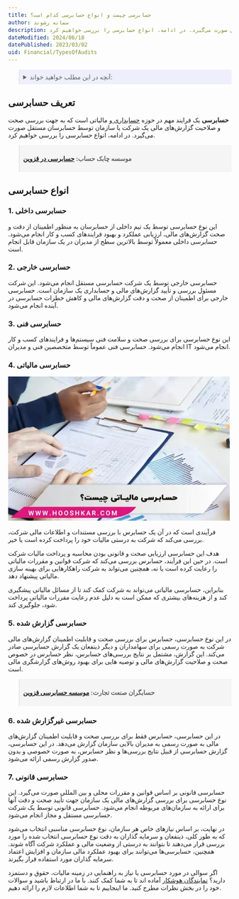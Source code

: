 ```yaml
---
title: حسابرسی چیست و انواع حسابرسی کدام است؟
author: سمانه رشوند
description: حسابرسی یک فرایند مهم در حوزه حسابداری و مالیاتی است که به جهت بررسی صحت و صلاحیت گزارش‌های مالی یک شرکت یا سازمان توسط حسابرسان مستقل صورت می‌گیرد. در ادامه، انواع حسابرسی را بررسی خواهیم کرد.
dateModified: 2024/06/18
datePublished: 2023/03/02
uid: Financial/TypesOfAudits
---
```


<blockquote style="background-color:#eeeefc; padding:0.5rem">
<details>
  <summary>آنچه در این مطلب خواهید خواند:</summary>
  <ul>
    <li>تعریف حسابرسی</li>
    <li>انواع حسابرسی</li>
    <ul>
     <li>حسابرسی داخلی</li>
     <li>حسابرسی خارجی</li>
     <li>حسابرسی فنی</li>
     <li>حسابرسی مالیاتی</li>
     <li>حسابرسی گزارش شده</li>
     <li>حسابرسی غیرگزارش شده</li>
     <li>حسابرسی قانونی</li>
    </ul>
  </ul>
</details>
</blockquote>

## تعریف حسابرسی

 **حسابرسی** یک فرایند مهم در حوزه <a href="https://www.hooshkar.com/Wiki/Financial/WhatIsAccounting" target="_blank">حسابداری
</a> و مالیاتی است که به جهت بررسی صحت و صلاحیت گزارش‌های مالی یک شرکت یا سازمان توسط حسابرسان مستقل صورت می‌گیرد. در ادامه، انواع حسابرسی را بررسی خواهیم کرد.

<blockquote style="background-color:#f5f5f5; padding:0.5rem">
<p><strong>موسسه چابک حساب: <a href="https://www.hooshkar.com/Agents/ChabokHesab" target="_blank">حسابرسی در قزوین</a></p></strong></blockquote>

## انواع حسابرسی

### 1. حسابرسی داخلی
این نوع حسابرسی توسط یک تیم داخلی از حسابرسان به منظور اطمینان از دقت و صحت گزارش‌های مالی، ارزیابی عملکرد و بهبود فرایندهای کسب و کار انجام می‌شود. حسابرسی داخلی معمولاً توسط بالاترین سطح از مدیران در یک سازمان قابل انجام است.

### 2. حسابرسی خارجی
حسابرسی خارجی توسط یک شرکت حسابرسی مستقل انجام می‌شود. این شرکت مسئول بررسی و تأیید گزارش‌های مالی و حسابداری یک سازمان است. حسابرسی خارجی برای اطمینان از صحت و دقت گزارش‌های مالی و کاهش خطرات حسابرسی در آینده انجام می‌شود.

### 3. حسابرسی فنی
این نوع حسابرسی برای بررسی صحت و سلامت فنی سیستم‌ها و فرایندهای کسب و کار انجام می‌شود. حسابرسی فنی عموماً توسط متخصصین فنی و مدیران IT انجام می‌شود.

### 4. حسابرسی مالیاتی

![حسابرسی مالیاتی](./Images/TaxAudit.webp)

فرآیندی است که در آن یک حسابرس با بررسی مستندات و اطلاعات مالی شرکت، بررسی می‌کند که شرکت به درستی مالیات خود را پرداخت کرده است یا خیر. 

هدف این حسابرسی ارزیابی صحت و قانونی بودن محاسبه و پرداخت مالیات شرکت است. در حین این فرآیند، حسابرس بررسی می‌کند که شرکت قوانین و مقررات مالیاتی را رعایت کرده است یا نه، همچنین می‌تواند به شرکت راهکارهایی برای بهینه سازی مالیاتی پیشنهاد دهد. 

بنابراین، حسابرسی مالیاتی می‌تواند به شرکت کمک کند تا از مسائل مالیاتی پیشگیری کند و از هزینه‌های بیشتری که ممکن است به دلیل عدم رعایت مقررات مالیاتی پرداخت شود، جلوگیری کند.



### 5. حسابرسی گزارش شده
در این نوع حسابرسی، حسابرس برای بررسی صحت و قابلیت اطمینان گزارش‌های مالی شرکت به صورت رسمی برای سهامداران و دیگر ذینفعان یک گزارش حسابرسی صادر می‌کند. 
این گزارش، مشتمل بر نتایج بررسی‌های حسابرس، نظر حسابرس در خصوص صحت و صلاحیت گزارش‌های مالی و توصیه هایی برای بهبود روش‌های گزارشگری مالی است.

<blockquote style="background-color:#f5f5f5; padding:0.5rem">
<p><strong>حسابگران صنعت تجارت: <a href="https://www.hooshkar.com/Agents/Hesabgaran" target="_blank">موسسه حسابرسی قزوین</a></p></strong></blockquote>

### 6. حسابرسی غیرگزارش شده
در این حسابرسی، حسابرس فقط برای بررسی صحت و قابلیت اطمینان گزارش‌های مالی به صورت رسمی به مدیران بالایی سازمان گزارش می‌دهد. 
در این حسابرسی، گزارش حسابرسی از قبیل نتایج بررسی‌ها و نظر حسابرس، به صورت خصوصی و بدون صدور گزارش رسمی ارائه می‌شود.

### 7. حسابرسی قانونی
حسابرسی قانونی بر اساس قوانین و مقررات محلی و بین المللی صورت می‌گیرد. این نوع حسابرسی برای بررسی گزارش‌های مالی یک سازمان جهت تأیید صحت و دقت آنها برای ارائه به سازمان‌های مربوطه انجام می‌شود. حسابرسی قانونی توسط یک شرکت حسابرسی مستقل و مجاز انجام می‌شود.


در نهایت، بر اساس نیازهای خاص هر سازمان، نوع حسابرسی مناسبی انتخاب می‌شود که به طور کلی، ذینفعان و سرمایه گذاران به دقت نوع حسابرسی انتخاب شده را مورد بررسی قرار می‌دهند تا بتوانند به درستی از وضعیت مالی و عملکرد شرکت آگاه شوند. همچنین، حسابرسی‌ها می‌توانند برای بهبود عملکرد مالی سازمان و افزایش اعتماد سرمایه گذاران مورد استفاده قرار بگیرند.

اگر سوالی در مورد حسابرسی یا نیاز به راهنمایی در زمینه مالیات، حقوق و دستمزد دارید؟ <a href="https://www.hooshkar.com/Agents" target="_blank">نمایندگان هوشکار</a> آماده اند تا به شما کمک کنند. 
با ما در ارتباط باشید و سوالات خود را در بخش نظرات مطرح کنید. ما اینجاییم تا به شما اطلاعات لازم را ارائه دهیم.

